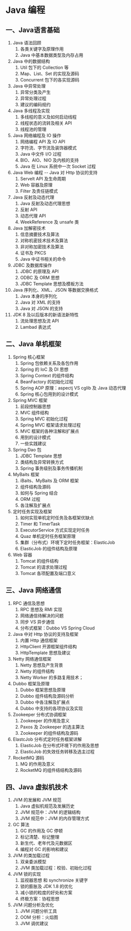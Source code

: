 # Java 编程

## 一、Java语言基础

1. Java 语法回顾
   1. 各类关键字及原理作用
   2. Java 中基本数据类型及内存占用
2. Java 中的数据结构
   1. Util 包下的 Collection 等
   2. Map、List、Set 的实现及源码
   3. Concurrent 包下的各实现源码
3. Java 中异常处理
   1. 异常分类及产生
   2. 异常处理过程
   3. 建议的编码规约
4. Java 多线程及实现
   1. 多线程的意义及如何启动线程
   2. 线程状态的流转及相关 API
   3. 线程池的管理
5. Java 网络编程及 IO 操作
   1. 网络编程 API 及 IO API
   2. 字符流、字节流及装饰器模式
   3. Java 中文件 I/O 过程
   4. BIO、AIO、NIO 及内核的支持
   5. Java 在 Linux 系统中一次 Socket 过程
6. Java Web 编程 -- Java 对 Http 协议的支持
   1. Servelt API 及生命周期
   2. Web 容器及原理
   3. Filter 及责任链模式
7. Java 反射及动态代理
   1. Java 反射及动态代理思想
   2. 反射 API
   3. 动态代理 API
   4. WeekReference 及 unsafe 类
8. Java 加解密技术
   1. 信息摘要技术及算法
   2. 对称机密技术技术及算法
   3. 非对称加密技术及算法
   4. 证书及 PKCS
   5. Java 中证书相关的命令
9. JDBC 及数据库操作
   1. JDBC 的原理及 API
   2. ODBC 及 ORM 思想
   3. JDBC Template 思想及模板方法
10. Java 序列化、XML、JSON 等数据交换格式
    1. Java 本身的序列化
    2. Java 对 XML 的支持
    3. Java 对 JSON 的支持
11. JDK 8 及以后版本的新语法新特性
    1. 流处理思想及流 API
    2. Lambad 表达式

## 二、Java 单机框架

1. Spring 核心框架
   1. Spring 包依赖关系及各包作用
   2. Spring 的 IoC 及 DI 思想
   3. Spring Context 的组件结构
   4. BeanFactory 的初始化过程
   5. Spring AOP 原理：aspectj VS cglib 及 Java 动态代理
   6. Spring 核心包用到的设计模式
2. Spring MVC 框架
   1. 前段控制器思想
   2. MVC 组件结构
   3. Spring MVC 初始化过程
   4. Spring MVC 框架请求处理过程
   5. MVC 框架的各种注解和扩展点
   6. 用到的设计模式
   7. 一些实践建议
3. Spring Dao 包
   1. JDBC Template 思想
   2. 类结构及异常转换方式
   3. Spring 事务级别及事务传播机制
4. MyBaits 框架
   1. iBaits、MyBaits 及 ORM 框架
   2. 组件结构及源码
   3. 如何与 Spring 结合
   4. ORM 过程
   5. 各注解及扩展点
5. 定时任务实现及框架
   1. 如何实现单机定时任务及各框架优缺点
   2. Timer 和 TimerTask 
   3. ExecutorService 方式实现定时任务
   4. Quaz 单机定时任务框架原理
   5. 集群（分布式）环境下定时任务框架：ElasticJob
   6. ElasticJob 的组件结构及原理
6. Web 容器
   1. Tomcat 的组件结构
   2. Tomcat 的请求处理过程
   3. Tomcat 各项配置及端口意义

## 三、Java 网络通信

1. RPC 通信及思想
   1. RPC 思想及 RMI 实现
   2. 网络通信待解决的问题
   3. 同步 VS 异步通信
   4. 分布式框架：Dubbo VS Spring Cloud
2. Java 中对 Http 协议的支持及框架
   1. 内置 Http 通信框架
   2. HttpClient 开源框架组件结构
   3. HttpTemplate 思想及建议
3. Netty 网络通信框架
   1. Netty 思想及产生背景
   2. Netty 的组件结构
   3. Netty Worker 的多路复用技术；
4. Dubbo 框架及原理
   1. Dubbo 框架思想及原理
   2. Dubbo 组件结构及源码分析
   3. Dubbo 中各注解及扩展点
   4. Dubbo 中支持的各项协议及实现
5. Zookeeper 分布式协调框架
   1. Zookeeper 的作用及意义
   2. Paxos 及 Zookeeper 的选主算法
   3. Zookeeper 的组件结构及源码
6. ElastcJob 分布式定时任务框架详解
   1. ElasticJob 在分布式环境下的作用及思想
   2. ElasticJob 的失效任务转移及选主过程
7. RocketMQ 源码
   1. MQ 的作用及意义
   2. RocketMQ 的组件结结构及源码

## 四、Java 虚拟机技术

1. JVM 的发展和 JVM 规范
   1. Java 虚拟机规范及发展历史
   2. JVM 规范中：JVM 的逻辑结构
   3. JVM 规范中：JVM 的内存管理方式
2. GC 算法
   1. GC 的作用及 GC 停顿
   2. 标记清楚、标记整理
   3. 新生代、老年代及元数据区
   4. 编程对 GC 的影响和建议
3. JVM 的类加载过程
   1. 双亲委派模型
   2. JVM 类加载过程：校验、初始化过程
4. JVM 锁的实现
   1. 监视器思想 和 synchronize 关键字
   2. 锁的膨胀及 JDK 1.8 的优化
   3. 减小锁的粒度的好处和方案
   4. 终极方案：协程思想
5. JVM 问题分析及优化
   1. JVM 问题分析工具
   2. OOM 分析：火焰图
   3. JVM 调优建议